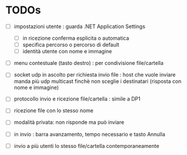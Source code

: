﻿# TODOs

- [ ] impostazioni utente : guarda .NET Application Settings
	- [ ] in ricezione conferma esplicita o automatica
	- [ ] specifica percorso o percorso di default
	- [ ] identità utente con nome e immagine

- [ ] menu contestuale (tasto destro) : per condivisione file/cartella

- [ ] socket udp in ascolto per richiesta invio file : host che vuole inviare manda più udp multicast finchè non sceglie i destinatari (risposta con nome e immagine)

- [ ] protocollo invio e ricezione file/cartella : simile a DP1

- [ ] ricezione file con lo stesso nome

- [ ] modalità privata: non risponde ma può inviare

- [ ] in invio : barra avanzamento, tempo necessario e tasto Annulla

- [ ] invio a più utenti lo stesso file/cartella contemporaneamente